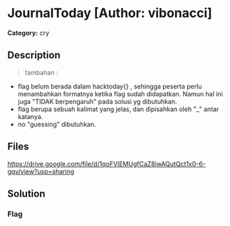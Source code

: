 # JournalToday [Author: vibonacci]

**Category:** cry
## Description
>tambahan :
- flag belum berada dalam hacktoday{} , sehingga peserta perlu menambahkan formatnya ketika flag sudah didapatkan. Namun hal ini juga "TIDAK berpengaruh" pada solusi yg dibutuhkan.
- flag berupa sebuah kalimat yang jelas, dan dipisahkan oleh "_" antar katanya.
- no "guessing" dibutuhkan.

## Files

https://drive.google.com/file/d/1qoFVlEMUgfCaZ8iwAQutQct1x0-6-gqv/view?usp=sharing

## Solution

### Flag

